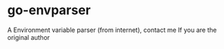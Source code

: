 # go-envparser
A Environment variable parser (from internet), contact me If you are the original author
